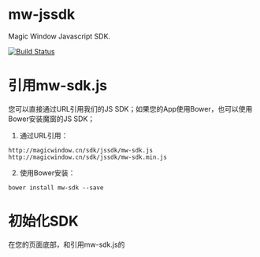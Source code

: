 # mw-jssdk

Magic Window Javascript SDK.

[![Build Status](https://travis-ci.org/git@github.com:magicwindow/mw-jssdk.git.svg?branch=master)](https://travis-ci.org/git@github.com:magicwindow/mw-jssdk.git)


# 引用mw-sdk.js
您可以直接通过URL引用我们的JS SDK；如果您的App使用Bower，也可以使用Bower安装魔窗的JS SDK；

1. 通过URL引用：
```
http://magicwindow.cn/sdk/jssdk/mw-sdk.js
http://magicwindow.cn/sdk/jssdk/mw-sdk.min.js
```

2. 使用Bower安装：
```
bower install mw-sdk --save
```

# 初始化SDK

在您的页面底部，和引用mw-sdk.js的<script/>标签之后，加入以下SDK的初始化代码：
```
mw.sdk.init({
  'server'  : 'http://stats.magicwindow.cn/',     // 读取数据的服务器（不用修改）
  'appkey'  : 'XEJ7F76J61LHEWRI3Q9A6UN9BM4CRT3X', // 从哪里获取appkey？答：魔窗后台 》应用设置 》应用管理 》（你关联的应用里面的appkey）
  'appVersion'  : '2.3',
  'Version' : '2.3'
});
```

# 设置活动入口

在您需要显示活动入口的位置加入下方的标签，此标签默认的宽度和高度以您在魔窗后台上传的活动展示图片尺寸一致，最大宽度为100%，高度会根据最大宽度的比例缩放，_当然，您可以使用CSS代码自定义显示样式_。
```
<mw-image data-key="xxxx"></mw-image>
```
其中data-key属性值请按此方法获取：

1. 进入魔窗后台；
2. 在魔窗左侧边栏中点击“应用配置” 》 “应用配置”；
3. 在应用配置的界面内正确关联您的应用；
4. 点击您关联的应用内的“编辑”链接，进入应用编辑页面；
5. 在关联好的应用的“魔窗位配置”的标签页内会显示所有的魔窗位（如果没有则新建魔窗位）;
6. 找到您需要的魔窗位的"魔窗位key"，填到此处即可；

